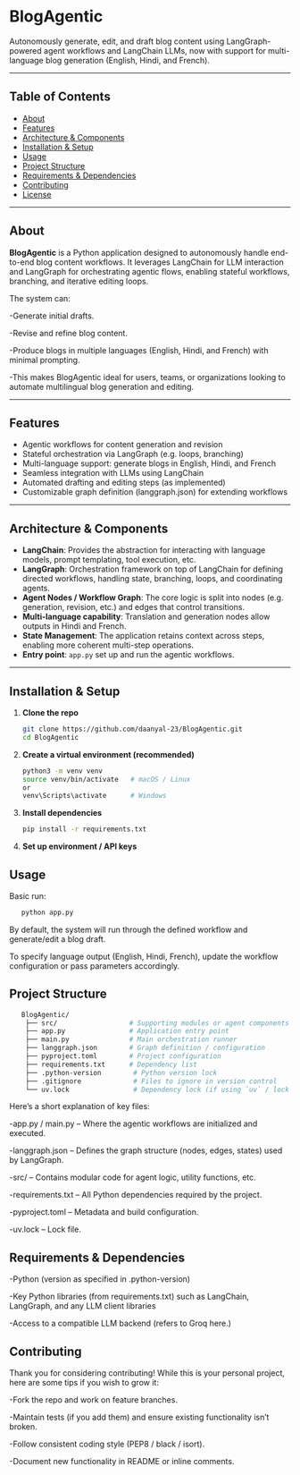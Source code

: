 # BlogAgentic

Autonomously generate, edit, and draft blog content using LangGraph-powered agent workflows and LangChain LLMs, now with support for multi-language blog generation (English, Hindi, and French).

---

## Table of Contents

- [About](#about)  
- [Features](#features)  
- [Architecture & Components](#architecture--components)  
- [Installation & Setup](#installation--setup)  
- [Usage](#usage)  
- [Project Structure](#project-structure)  
- [Requirements & Dependencies](#requirements--dependencies)  
- [Contributing](#contributing)  
- [License](#license)  

---

## About

**BlogAgentic** is a Python application designed to autonomously handle end-to-end blog content workflows.
It leverages LangChain for LLM interaction and LangGraph for orchestrating agentic flows, enabling stateful workflows, branching, and iterative editing loops.

The system can:

-Generate initial drafts.

-Revise and refine blog content.

-Produce blogs in multiple languages (English, Hindi, and French) with minimal prompting.

-This makes BlogAgentic ideal for users, teams, or organizations looking to automate    multilingual blog generation and editing.

---

## Features

- Agentic workflows for content generation and revision  
- Stateful orchestration via LangGraph (e.g. loops, branching)
- Multi-language support: generate blogs in English, Hindi, and French
- Seamless integration with LLMs using LangChain
- Automated drafting and editing steps (as implemented)
- Customizable graph definition (langgraph.json) for extending workflows

---

## Architecture & Components

- **LangChain**: Provides the abstraction for interacting with language models, prompt templating, tool execution, etc. 
- **LangGraph**: Orchestration framework on top of LangChain for defining directed workflows, handling state, branching, loops, and coordinating agents. 
- **Agent Nodes / Workflow Graph**: The core logic is split into nodes (e.g. generation, revision, etc.) and edges that control transitions.
- **Multi-language capability**: Translation and generation nodes allow outputs in Hindi and French.
- **State Management**: The application retains context across steps, enabling more coherent multi-step operations.  
- **Entry point**: `app.py`  set up and run the agentic workflows.  

---

## Installation & Setup

1. **Clone the repo**  
   ```sh
   git clone https://github.com/daanyal-23/BlogAgentic.git
   cd BlogAgentic
   ```
2. **Create a virtual environment (recommended)**
   ```sh
   python3 -m venv venv
   source venv/bin/activate   # macOS / Linux  
   or
   venv\Scripts\activate      # Windows
   ```
3. **Install dependencies**
   ```sh
   pip install -r requirements.txt
   ```
4. **Set up environment / API keys**

## Usage

Basic run:
```sh 
   python app.py
  ```
By default, the system will run through the defined workflow and generate/edit a blog draft.

To specify language output (English, Hindi, French), update the workflow configuration or pass parameters accordingly.

## Project Structure

```sh
   BlogAgentic/
    ├── src/                  # Supporting modules or agent components  
    ├── app.py                # Application entry point  
    ├── main.py               # Main orchestration runner  
    ├── langgraph.json        # Graph definition / configuration  
    ├── pyproject.toml        # Project configuration  
    ├── requirements.txt      # Dependency list  
    ├── .python-version        # Python version lock  
    ├── .gitignore             # Files to ignore in version control  
    └── uv.lock                # Dependency lock (if using `uv` / lock tool)
```

Here’s a short explanation of key files:

-app.py / main.py – Where the agentic workflows are initialized and executed.

-langgraph.json – Defines the graph structure (nodes, edges, states) used by LangGraph.

-src/ – Contains modular code for agent logic, utility functions, etc.

-requirements.txt – All Python dependencies required by the project.

-pyproject.toml – Metadata and build configuration.

-uv.lock – Lock file.

## Requirements & Dependencies
-Python (version as specified in .python-version)

-Key Python libraries (from requirements.txt) such as LangChain, LangGraph, and any LLM client libraries

-Access to a compatible LLM backend (refers to Groq here.)

## Contributing
Thank you for considering contributing! While this is your personal project, here are some tips if you wish to grow it:

-Fork the repo and work on feature branches.

-Maintain tests (if you add them) and ensure existing functionality isn’t broken.

-Follow consistent coding style (PEP8 / black / isort).

-Document new functionality in README or inline comments.



